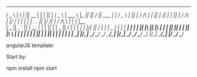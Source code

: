   ___   _   _  _____  _   _  _       ___  ______       _____  _____ ___  _________  _       ___   _____  _____ 
 / _ \ | \ | ||  __ \| | | || |     / _ \ | ___ \     |_   _||  ___||  \/  || ___ \| |     / _ \ |_   _||  ___|
/ /_\ \|  \| || |  \/| | | || |    / /_\ \| |_/ /       | |  | |__  | .  . || |_/ /| |    / /_\ \  | |  | |__  
|  _  || . ` || | __ | | | || |    |  _  ||    /        | |  |  __| | |\/| ||  __/ | |    |  _  |  | |  |  __| 
| | | || |\  || |_\ \| | | || |____| | | || |\ \        | |  | |___ | |  | || |    | |____| | | |  | |  | |___ 
\_| |_/\_| \_/ \____/ \___/ \_____/\_| |_/\_| \_/       \_/  \____/ \_|  |_/\_|    \_____/\_| |_/  \_/  \____/ 




angularJS template:

Start by: 

npm install
npm start